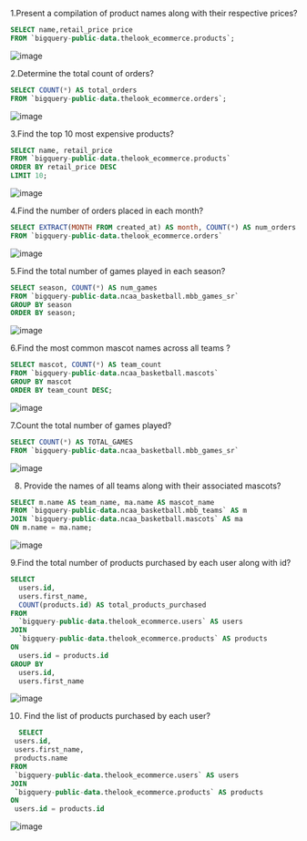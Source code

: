 1.Present a compilation of product names along with their respective prices?
```SQL
SELECT name,retail_price price
FROM `bigquery-public-data.thelook_ecommerce.products`;
```

![image](https://github.com/dijalvincent/BigQuery/assets/154268649/7e6a45bc-93b2-412f-b558-1357b7353e51)

2.Determine the total count of orders?
```SQL
SELECT COUNT(*) AS total_orders
FROM `bigquery-public-data.thelook_ecommerce.orders`;
```
![image](https://github.com/dijalvincent/BigQuery/assets/154268649/b2ea12ad-bb3d-4818-817b-421eeea378d1)

3.Find the top 10 most expensive products?
```SQL
SELECT name, retail_price
FROM `bigquery-public-data.thelook_ecommerce.products`
ORDER BY retail_price DESC
LIMIT 10;
```
![image](https://github.com/dijalvincent/BigQuery/assets/154268649/a32a8eef-6432-4278-bc9d-7a0b7d72c037)

4.Find the number of orders placed in each month?
```SQL
SELECT EXTRACT(MONTH FROM created_at) AS month, COUNT(*) AS num_orders
FROM `bigquery-public-data.thelook_ecommerce.orders`
```
![image](https://github.com/dijalvincent/BigQuery/assets/154268649/7e0b7103-37e6-4c37-9bf4-6d1be3f165ad)

5.Find the total number of games played in each season?
```SQL
SELECT season, COUNT(*) AS num_games
FROM `bigquery-public-data.ncaa_basketball.mbb_games_sr`
GROUP BY season
ORDER BY season;
```
![image](https://github.com/dijalvincent/BigQuery/assets/154268649/d637ac22-cf38-4e9a-b8ad-faca59032f6f)

6.Find the most common mascot names across all teams ?
```SQL
SELECT mascot, COUNT(*) AS team_count
FROM `bigquery-public-data.ncaa_basketball.mascots`
GROUP BY mascot
ORDER BY team_count DESC;
```
![image](https://github.com/dijalvincent/BigQuery/assets/154268649/955eabda-8fc1-4677-87e8-fca077cf627b)

7.Count the total number of games played?
```SQL
SELECT COUNT(*) AS TOTAL_GAMES
FROM `bigquery-public-data.ncaa_basketball.mbb_games_sr`
```
![image](https://github.com/dijalvincent/BigQuery/assets/154268649/11491026-1bc7-4f8c-b330-6a26d30ce2f6)

 8.	Provide the names of all teams along with their associated mascots?
```SQL
SELECT m.name AS team_name, ma.name AS mascot_name
FROM `bigquery-public-data.ncaa_basketball.mbb_teams` AS m
JOIN `bigquery-public-data.ncaa_basketball.mascots` AS ma
ON m.name = ma.name;
```
![image](https://github.com/dijalvincent/BigQuery/assets/154268649/8411541f-c119-438e-84ae-ed65e5a9d6e7)

9.Find the total number of products purchased by each user along with id?
```SQL
SELECT
  users.id,
  users.first_name,
  COUNT(products.id) AS total_products_purchased
FROM
  `bigquery-public-data.thelook_ecommerce.users` AS users
JOIN
  `bigquery-public-data.thelook_ecommerce.products` AS products
ON
  users.id = products.id
GROUP BY
  users.id,
  users.first_name
```
![image](https://github.com/dijalvincent/BigQuery/assets/154268649/ff7e5842-ba79-47af-8801-6e3a7f5f3236)

10. Find the list of products purchased by each user?
 ```SQL
   SELECT
  users.id,
  users.first_name,
  products.name
FROM
  `bigquery-public-data.thelook_ecommerce.users` AS users
JOIN
  `bigquery-public-data.thelook_ecommerce.products` AS products
ON
  users.id = products.id
 ```
![image](https://github.com/dijalvincent/BigQuery/assets/154268649/02ceb9d8-48db-4830-8b2a-7ee95e649c06)


